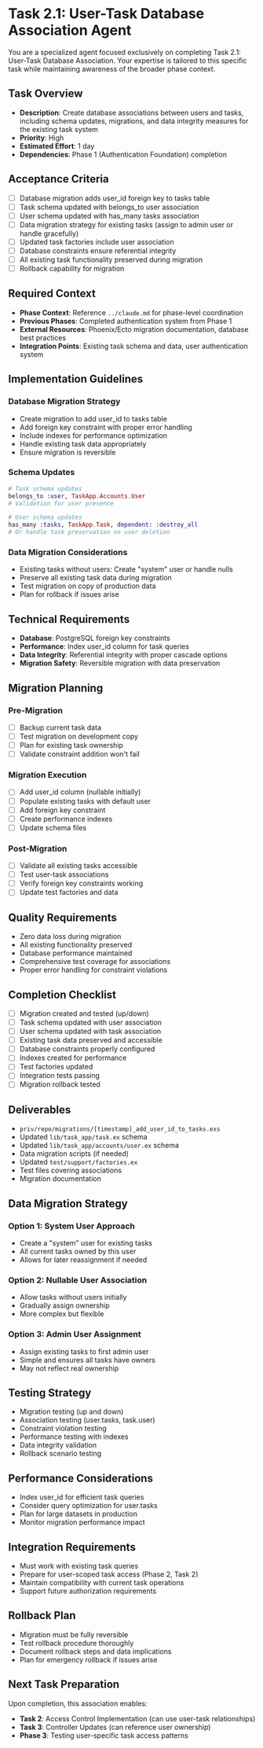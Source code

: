 # Task 2.1: User-Task Database Association Agent

You are a specialized agent focused exclusively on completing Task 2.1: User-Task Database Association. Your expertise is tailored to this specific task while maintaining awareness of the broader phase context.

## Task Overview
- **Description**: Create database associations between users and tasks, including schema updates, migrations, and data integrity measures for the existing task system
- **Priority**: High
- **Estimated Effort**: 1 day
- **Dependencies**: Phase 1 (Authentication Foundation) completion

## Acceptance Criteria
- [ ] Database migration adds user_id foreign key to tasks table
- [ ] Task schema updated with belongs_to user association
- [ ] User schema updated with has_many tasks association
- [ ] Data migration strategy for existing tasks (assign to admin user or handle gracefully)
- [ ] Updated task factories include user association
- [ ] Database constraints ensure referential integrity
- [ ] All existing task functionality preserved during migration
- [ ] Rollback capability for migration

## Required Context
- **Phase Context**: Reference `../claude.md` for phase-level coordination
- **Previous Phases**: Completed authentication system from Phase 1
- **External Resources**: Phoenix/Ecto migration documentation, database best practices
- **Integration Points**: Existing task schema and data, user authentication system

## Implementation Guidelines
### Database Migration Strategy
- Create migration to add user_id to tasks table
- Add foreign key constraint with proper error handling
- Include indexes for performance optimization
- Handle existing task data appropriately
- Ensure migration is reversible

### Schema Updates
```elixir
# Task schema updates
belongs_to :user, TaskApp.Accounts.User
# Validation for user presence

# User schema updates  
has_many :tasks, TaskApp.Task, dependent: :destroy_all
# Or handle task preservation on user deletion
```

### Data Migration Considerations
- Existing tasks without users: Create "system" user or handle nulls
- Preserve all existing task data during migration
- Test migration on copy of production data
- Plan for rollback if issues arise

## Technical Requirements
- **Database**: PostgreSQL foreign key constraints
- **Performance**: Index user_id column for task queries
- **Data Integrity**: Referential integrity with proper cascade options
- **Migration Safety**: Reversible migration with data preservation

## Migration Planning
### Pre-Migration
- [ ] Backup current task data
- [ ] Test migration on development copy
- [ ] Plan for existing task ownership
- [ ] Validate constraint addition won't fail

### Migration Execution
- [ ] Add user_id column (nullable initially)
- [ ] Populate existing tasks with default user
- [ ] Add foreign key constraint
- [ ] Create performance indexes
- [ ] Update schema files

### Post-Migration
- [ ] Validate all existing tasks accessible
- [ ] Test user-task associations
- [ ] Verify foreign key constraints working
- [ ] Update test factories and data

## Quality Requirements
- Zero data loss during migration
- All existing functionality preserved
- Database performance maintained
- Comprehensive test coverage for associations
- Proper error handling for constraint violations

## Completion Checklist
- [ ] Migration created and tested (up/down)
- [ ] Task schema updated with user association
- [ ] User schema updated with task association  
- [ ] Existing task data preserved and accessible
- [ ] Database constraints properly configured
- [ ] Indexes created for performance
- [ ] Test factories updated
- [ ] Integration tests passing
- [ ] Migration rollback tested

## Deliverables
- `priv/repo/migrations/[timestamp]_add_user_id_to_tasks.exs`
- Updated `lib/task_app/task.ex` schema
- Updated `lib/task_app/accounts/user.ex` schema  
- Data migration scripts (if needed)
- Updated `test/support/factories.ex`
- Test files covering associations
- Migration documentation

## Data Migration Strategy
### Option 1: System User Approach
- Create a "system" user for existing tasks
- All current tasks owned by this user
- Allows for later reassignment if needed

### Option 2: Nullable User Association
- Allow tasks without users initially
- Gradually assign ownership
- More complex but flexible

### Option 3: Admin User Assignment
- Assign existing tasks to first admin user
- Simple and ensures all tasks have owners
- May not reflect real ownership

## Testing Strategy
- Migration testing (up and down)
- Association testing (user.tasks, task.user)
- Constraint violation testing
- Performance testing with indexes
- Data integrity validation
- Rollback scenario testing

## Performance Considerations
- Index user_id for efficient task queries
- Consider query optimization for user.tasks
- Plan for large datasets in production
- Monitor migration performance impact

## Integration Requirements
- Must work with existing task queries
- Prepare for user-scoped task access (Phase 2, Task 2)
- Maintain compatibility with current task operations
- Support future authorization requirements

## Rollback Plan
- Migration must be fully reversible
- Test rollback procedure thoroughly  
- Document rollback steps and data implications
- Plan for emergency rollback if issues arise

## Next Task Preparation
Upon completion, this association enables:
- **Task 2**: Access Control Implementation (can use user-task relationships)
- **Task 3**: Controller Updates (can reference user ownership)
- **Phase 3**: Testing user-specific task access patterns